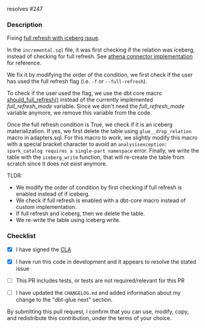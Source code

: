 resolves #247

<!---
  Include the number of the issue addressed by this PR above if applicable.
  PRs for code changes without an associated issue *will not be merged*.
  See CONTRIBUTING.md for more information.

  Example:
    resolves #1234
-->

### Description

Fixing [full refresh with iceberg issue](https://github.com/aws-samples/dbt-glue/issues/247).

In the `incremental.sql` file, it was first checking if the relation was iceberg, instead of checking for full refresh.
See [athena connector implementation](https://github.com/dbt-athena/dbt-athena/blob/main/dbt/include/athena/macros/materializations/models/incremental/incremental.sql) for reference.

We fix it by modifying the order of the condition, we first check if the user has used the full refresh flag (i.e. `-f` or `--full-refresh`).

To check if the user used the flag, we use the dbt core macro [should_full_refresh()](https://github.com/dbt-labs/dbt-core/blob/main/core/dbt/include/global_project/macros/materializations/configs.sql#L6) instead of the currently implemented *full_refresh_mode* variable. Since we don't need the *full_refresh_mode* variable anymore, we remove this variable from the code.

Once the full refresh condition is True, we check if it is an iceberg materialization. If yes, we first delete the table using `glue__drop_relation` macro in adapters.sql.
For this macro to work, we slightly modify this macro with a special bracket character to avoid an `analysisexception: spark_catalog requires a single-part namespace` error.
Finally, we write the table with the `iceberg_write` function, that will re-create the table from scratch since it does not exist anymore.

TLDR:
- We modify the order of condition by first checking if full refresh is enabled instead of if iceberg.
- We check if full refresh is enabled with a dbt-core macro instead of custom implementation.
- If full refresh and iceberg, then we delete the table.
- We re-write the table using iceberg write.

### Checklist

- [X] I have signed the [CLA](https://docs.getdbt.com/docs/contributor-license-agreements)
- [X] I have run this code in development and it appears to resolve the stated issue
- [ ] This PR includes tests, or tests are not required/relevant for this PR
- [ ] I have updated the `CHANGELOG.md` and added information about my change to the "dbt-glue next" section.


By submitting this pull request, I confirm that you can use, modify, copy, and redistribute this contribution, under the terms of your choice.
